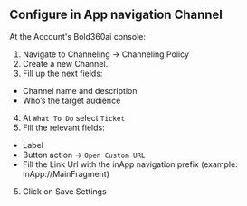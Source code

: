 ## Configure in App navigation Channel
At the Account's Bold360ai console:

1. Navigate to Channeling -> Channeling Policy
2. Create a new Channel.
3. Fill up the next fields:
* Channel name and description
* Who’s the target audience
4. At `What To Do` select `Ticket`
5. Fill the relevant fields:
* Label
* Button action -> `Open Custom URL`
* Fill the Link Url with the inApp navigation prefix (example: inApp://MainFragment)
5. Click on Save Settings